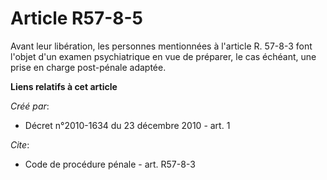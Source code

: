 # Article R57-8-5

Avant leur libération, les personnes mentionnées à l'article R. 57-8-3 font l'objet d'un examen psychiatrique en vue de
préparer, le cas échéant, une prise en charge post-pénale adaptée.

**Liens relatifs à cet article**

_Créé par_:

  - Décret n°2010-1634 du 23 décembre 2010 - art. 1

_Cite_:

  - Code de procédure pénale - art. R57-8-3
